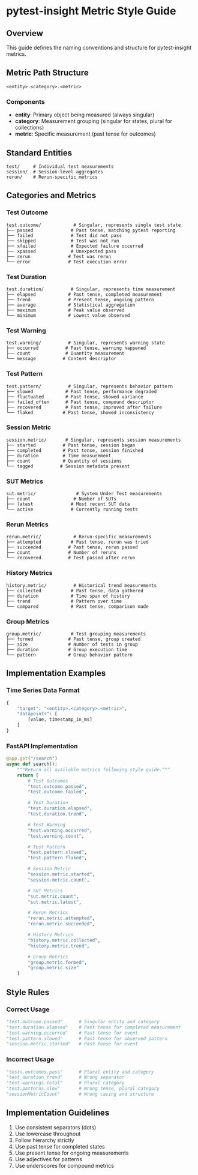 # pytest-insight Metric Style Guide

## Overview
This guide defines the naming conventions and structure for pytest-insight metrics.

## Metric Path Structure
```
<entity>.<category>.<metric>
```

### Components
- **entity**: Primary object being measured (always singular)
- **category**: Measurement grouping (singular for states, plural for collections)
- **metric**: Specific measurement (past tense for outcomes)

## Standard Entities
```
test/     # Individual test measurements
session/  # Session-level aggregates
rerun/    # Rerun-specific metrics
```

## Categories and Metrics

### Test Outcome
```
test.outcome/            # Singular, represents single test state
├── passed              # Past tense, matching pytest reporting
├── failed              # Test did not pass
├── skipped             # Test was not run
├── xfailed             # Expected failure occurred
├── xpassed             # Unexpected pass
├── rerun              # Test was rerun
└── error              # Test execution error
```

### Test Duration
```
test.duration/          # Singular, represents time measurement
├── elapsed            # Past tense, completed measurement
├── trend              # Present tense, ongoing pattern
├── average            # Statistical aggregation
├── maximum            # Peak value observed
└── minimum            # Lowest value observed
```

### Test Warning
```
test.warning/          # Singular, represents warning state
├── occurred          # Past tense, warning happened
├── count             # Quantity measurement
└── message          # Content descriptor
```

### Test Pattern
```
test.pattern/          # Singular, represents behavior pattern
├── slowed            # Past tense, performance degraded
├── fluctuated        # Past tense, showed variance
├── failed_often      # Past tense, compound descriptor
├── recovered         # Past tense, improved after failure
└── flaked           # Past tense, showed inconsistency
```

### Session Metric
```
session.metric/       # Singular, represents session measurements
├── started          # Past tense, session began
├── completed        # Past tense, session finished
├── duration         # Time measurement
├── count            # Quantity of sessions
└── tagged          # Session metadata present
```

### SUT Metrics
```
sut.metric/               # System Under Test measurements
├── count                # Number of SUTs
├── latest              # Most recent SUT data
└── active              # Currently running tests
```

### Rerun Metrics
```
rerun.metric/            # Rerun-specific measurements
├── attempted           # Past tense, rerun was tried
├── succeeded          # Past tense, rerun passed
├── count              # Number of reruns
└── recovered          # Test passed after rerun
```

### History Metrics
```
history.metric/          # Historical trend measurements
├── collected           # Past tense, data gathered
├── duration            # Time span of history
├── trend               # Pattern over time
└── compared            # Past tense, comparison made
```

### Group Metrics
```
group.metric/           # Test grouping measurements
├── formed             # Past tense, group created
├── size               # Number of tests in group
├── duration           # Group execution time
└── pattern            # Group behavior pattern
```

## Implementation Examples

### Time Series Data Format
```python
{
    "target": "<entity>.<category>.<metric>",
    "datapoints": [
        [value, timestamp_in_ms]
    ]
}
```

### FastAPI Implementation
```python
@app.get("/search")
async def search():
    """Return all available metrics following style guide."""
    return [
        # Test Outcomes
        "test.outcome.passed",
        "test.outcome.failed",

        # Test Duration
        "test.duration.elapsed",
        "test.duration.trend",

        # Test Warning
        "test.warning.occurred",
        "test.warning.count",

        # Test Pattern
        "test.pattern.slowed",
        "test.pattern.flaked",

        # Session Metric
        "session.metric.started",
        "session.metric.count",

        # SUT Metrics
        "sut.metric.count",
        "sut.metric.latest",

        # Rerun Metrics
        "rerun.metric.attempted",
        "rerun.metric.succeeded",

        # History Metrics
        "history.metric.collected",
        "history.metric.trend",

        # Group Metrics
        "group.metric.formed",
        "group.metric.size"
    ]
```

## Style Rules

### Correct Usage
```python
"test.outcome.passed"      # Singular entity and category
"test.duration.elapsed"    # Past tense for completed measurement
"test.warning.occurred"    # Past tense for event
"test.pattern.slowed"      # Past tense for observed pattern
"session.metric.started"   # Past tense for event
```

### Incorrect Usage
```python
"tests.outcomes.pass"      # Plural entity and category
"test_duration_trend"      # Wrong separator
"test.warnings.total"      # Plural category
"test.patterns.slow"       # Wrong tense, plural category
"sessionMetricCount"       # Wrong casing and structure
```

## Implementation Guidelines
1. Use consistent separators (dots)
2. Use lowercase throughout
3. Follow hierarchy strictly
4. Use past tense for completed states
5. Use present tense for ongoing measurements
6. Use adjectives for patterns
7. Use underscores for compound metrics
```
